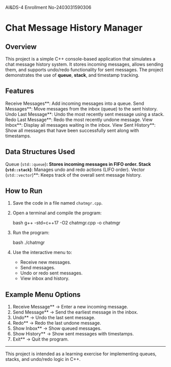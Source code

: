 AI&DS-4
Enrollment No-2403031590306

# Chat Message History Manager

## Overview

This project is a simple C++ console-based application that simulates a chat message history system. It stores incoming messages, allows sending them, and supports undo/redo functionality for sent messages. The project demonstrates the use of **queue**, **stack**, and timestamp tracking.

## Features

Receive Messages**: Add incoming messages into a queue.
Send Messages**: Move messages from the inbox (queue) to the sent history.
Undo Last Message**: Undo the most recently sent message using a stack.
Redo Last Message**: Redo the most recently undone message.
View Inbox**: Display all messages waiting in the inbox.
View Sent History**: Show all messages that have been successfully sent along with timestamps.

## Data Structures Used

Queue (`std::queue`)**: Stores incoming messages in FIFO order.
Stack (`std::stack`)**: Manages undo and redo actions (LIFO order).
Vector (`std::vector`)**: Keeps track of the overall sent message history.

## How to Run

1. Save the code in a file named `chatmgr.cpp`.
2. Open a terminal and compile the program:

   bash
   g++ -std=c++17 -O2 chatmgr.cpp -o chatmgr
   
3. Run the program:

   bash
   ./chatmgr
  
4. Use the interactive menu to:

   * Receive new messages.
   * Send messages.
   * Undo or redo sent messages.
   * View inbox and history.

## Example Menu Options

1) Receive Message** → Enter a new incoming message.
2) Send Message** → Send the earliest message in the inbox.
3) Undo** → Undo the last sent message.
4) Redo** → Redo the last undone message.
5) Show Inbox** → Show queued messages.
6) Show History** → Show sent messages with timestamps.
0) Exit** → Quit the program.

---

This project is intended as a learning exercise for implementing queues, stacks, and undo/redo logic in C++.
